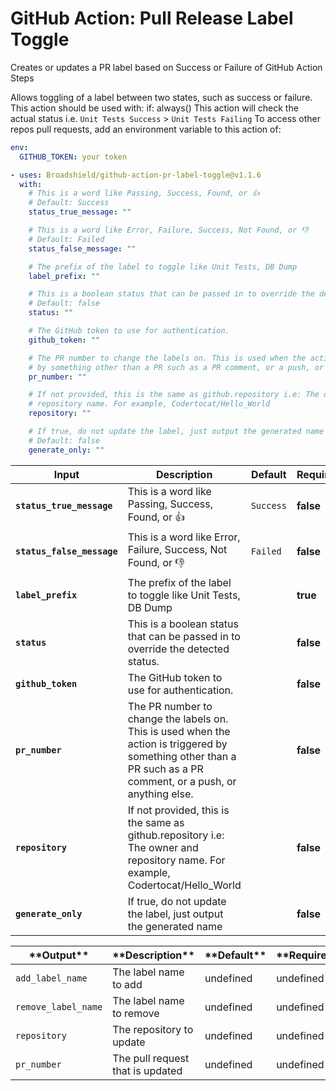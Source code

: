 <!-- start title -->

# GitHub Action: Pull Release Label Toggle

<!-- end title -->
<!-- start description -->

Creates or updates a PR label based on Success or Failure of GitHub Action Steps

<!-- end description -->

Allows toggling of a label between two states, such as success or failure.
This action should be used with: if: always()
This action will check the actual status
i.e. `Unit Tests Success` > `Unit Tests Failing`
To access other repos pull requests, add an environment variable to this action of:

```yaml
env:
  GITHUB_TOKEN: your token
```

<!-- start contents -->
<!-- end contents -->
<!-- start usage -->

```yaml
- uses: Broadshield/github-action-pr-label-toggle@v1.1.6
  with:
    # This is a word like Passing, Success, Found, or 👍
    # Default: Success
    status_true_message: ""

    # This is a word like Error, Failure, Success, Not Found, or 👎
    # Default: Failed
    status_false_message: ""

    # The prefix of the label to toggle like Unit Tests, DB Dump
    label_prefix: ""

    # This is a boolean status that can be passed in to override the detected status.
    # Default: false
    status: ""

    # The GitHub token to use for authentication.
    github_token: ""

    # The PR number to change the labels on. This is used when the action is triggered
    # by something other than a PR such as a PR comment, or a push, or anything else.
    pr_number: ""

    # If not provided, this is the same as github.repository i.e: The owner and
    # repository name. For example, Codertocat/Hello_World
    repository: ""

    # If true, do not update the label, just output the generated name
    # Default: false
    generate_only: ""
```

<!-- end usage -->
<!-- start inputs -->

| **Input**                  | **Description**                                                                                                                                                  | **Default** | **Required** |
| -------------------------- | ---------------------------------------------------------------------------------------------------------------------------------------------------------------- | ----------- | ------------ |
| **`status_true_message`**  | This is a word like Passing, Success, Found, or 👍                                                                                                               | `Success`   | **false**    |
| **`status_false_message`** | This is a word like Error, Failure, Success, Not Found, or 👎                                                                                                    | `Failed`    | **false**    |
| **`label_prefix`**         | The prefix of the label to toggle like Unit Tests, DB Dump                                                                                                       |             | **true**     |
| **`status`**               | This is a boolean status that can be passed in to override the detected status.                                                                                  |             | **false**    |
| **`github_token`**         | The GitHub token to use for authentication.                                                                                                                      |             | **false**    |
| **`pr_number`**            | The PR number to change the labels on. This is used when the action is triggered by something other than a PR such as a PR comment, or a push, or anything else. |             | **false**    |
| **`repository`**           | If not provided, this is the same as github.repository i.e: The owner and repository name. For example, Codertocat/Hello_World                                   |             | **false**    |
| **`generate_only`**        | If true, do not update the label, just output the generated name                                                                                                 |             | **false**    |

<!-- end inputs -->
<!-- start outputs -->

| \***\*Output\*\***  | \***\*Description\*\***          | \***\*Default\*\*** | \***\*Required\*\*** |
| ------------------- | -------------------------------- | ------------------- | -------------------- |
| `add_label_name`    | The label name to add            | undefined           | undefined            |
| `remove_label_name` | The label name to remove         | undefined           | undefined            |
| `repository`        | The repository to update         | undefined           | undefined            |
| `pr_number`         | The pull request that is updated | undefined           | undefined            |

<!-- end outputs -->
<!-- start [.github/ghdocs/examples/] -->
<!-- end [.github/ghdocs/examples/] -->
